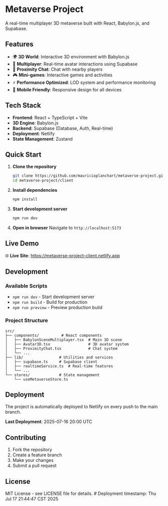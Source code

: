# Metaverse Project

A real-time multiplayer 3D metaverse built with React, Babylon.js, and Supabase.

## Features

- 🌍 **3D World**: Interactive 3D environment with Babylon.js
- 👥 **Multiplayer**: Real-time avatar interactions using Supabase
- 💬 **Proximity Chat**: Chat with nearby players
- 🎮 **Mini-games**: Interactive games and activities
- ⚡ **Performance Optimized**: LOD system and performance monitoring
- 📱 **Mobile Friendly**: Responsive design for all devices

## Tech Stack

- **Frontend**: React + TypeScript + Vite
- **3D Engine**: Babylon.js
- **Backend**: Supabase (Database, Auth, Real-time)
- **Deployment**: Netlify
- **State Management**: Zustand

## Quick Start

1. **Clone the repository**
   ```bash
   git clone https://github.com/mauricioplanchart/metaverse-project.git
   cd metaverse-project/client
   ```

2. **Install dependencies**
   ```bash
   npm install
   ```

3. **Start development server**
   ```bash
   npm run dev
   ```

4. **Open in browser**
   Navigate to `http://localhost:5173`

## Live Demo

🌐 **Live Site**: https://metaverse-project-client.netlify.app

## Development

### Available Scripts

- `npm run dev` - Start development server
- `npm run build` - Build for production
- `npm run preview` - Preview production build

### Project Structure

```
src/
├── components/          # React components
│   ├── BabylonSceneMultiplayer.tsx  # Main 3D scene
│   ├── Avatar3D.tsx                 # 3D avatar system
│   ├── ProximityChat.tsx            # Chat system
│   └── ...
├── lib/                # Utilities and services
│   ├── supabase.ts     # Supabase client
│   ├── realtimeService.ts  # Real-time features
│   └── ...
└── stores/             # State management
    └── useMetaverseStore.ts
```

## Deployment

The project is automatically deployed to Netlify on every push to the main branch.

**Last Deployment**: 2025-07-16 20:00 UTC

## Contributing

1. Fork the repository
2. Create a feature branch
3. Make your changes
4. Submit a pull request

## License

MIT License - see LICENSE file for details. # Deployment timestamp: Thu Jul 17 21:44:47 CST 2025
